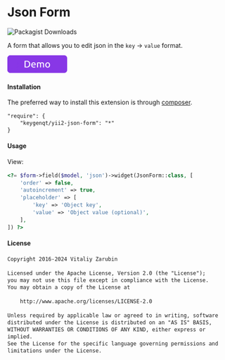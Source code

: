 Json Form
===================

![Packagist Downloads](https://img.shields.io/packagist/dt/keygenqt/yii2-json-form?label=Packagist%20Downloads)

A form that allows you to edit json in the `key` -> `value` format.

<p>
    <a href="https://old.keygenqt.com/work/yii2-json-form">
        <img src="data/demo_button.gif" width="136px"/>
    </a>
</p>

#### Installation

The preferred way to install this extension is through [composer](http://getcomposer.org/download/).

```
"require": {
    "keygenqt/yii2-json-form": "*"
}
```

#### Usage

View:

```php
<?= $form->field($model, 'json')->widget(JsonForm::class, [
    'order' => false,
    'autoincrement' => true,
    'placeholder' => [
        'key' => 'Object key',
        'value' => 'Object value (optional)',
    ],
]) ?>
```

#### License

```
Copyright 2016-2024 Vitaliy Zarubin

Licensed under the Apache License, Version 2.0 (the "License");
you may not use this file except in compliance with the License.
You may obtain a copy of the License at

    http://www.apache.org/licenses/LICENSE-2.0

Unless required by applicable law or agreed to in writing, software
distributed under the License is distributed on an "AS IS" BASIS,
WITHOUT WARRANTIES OR CONDITIONS OF ANY KIND, either express or implied.
See the License for the specific language governing permissions and
limitations under the License.
```
